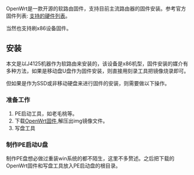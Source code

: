 OpenWrt是一款开源的软路由固件，支持目前主流路由器的固件安装。参考官方固件列表: [支持的硬件列表](https://openwrt.org/toh/views/toh_fwdownload?dataflt%5B0%5D=supported%20current%20rel_%3D24.10.1)。

当然也支持刷x86设备固件。

## 安装

本文是以J4125机器作为软路由来安装的，该设备是x86机型，固件安装的媒介有多种方法，如果是移动盘U盘作为固件安装，则直接用刻录工具把镜像烧录即可。

但如果是作为SSD或非移动硬盘来进行固件的安装，则需要做以下操作。

### 准备工作

1. PE启动工具，如老毛桃等。
2. 下载[OpenWrt固件](https://downloads.openwrt.org/releases/24.10.1/targets/x86/64/),解压出img镜像文件。
3. 写盘工具

### 制作PE启动U盘

制作PE盘想必做过重装win系统的都不陌生，这里不多赘述。之后把下载的OpenWrt固件和写盘工具放入PE启动盘的根目录。

